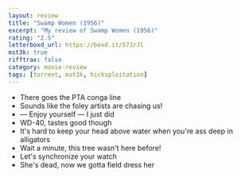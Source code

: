 ```yaml
---
layout: review
title: "Swamp Women (1956)"
excerpt: "My review of Swamp Women (1956)"
rating: "2.5"
letterboxd_url: https://boxd.it/57JrJl
mst3k: true
rifftrax: false
category: movie-review
tags: [torrent, mst3k, hicksploitation]
---
```


- There goes the PTA conga line
- Sounds like the foley artists are chasing us!
- — Enjoy yourself — I just did
- WD-40, tastes good though
- It's hard to keep your head above water when you're ass deep in alligators
- Wait a minute, this tree wasn't here before!
- Let's synchronize your watch
- She's dead, now we gotta field dress her
